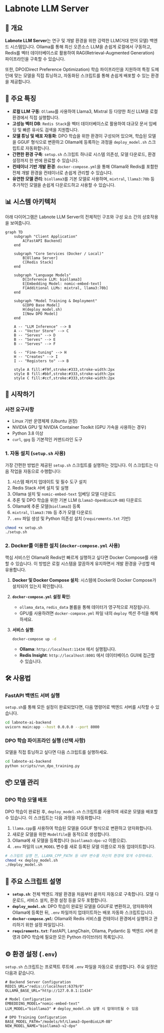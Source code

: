 # Labnote LLM Server

## 📝 개요

**Labnote LLM Server**는 연구 및 개발 환경을 위한 강력한 LLM(거대 언어 모델) 백엔드 시스템입니다. Ollama를 통해 최신 오픈소스 LLM을 손쉽게 로컬에서 구동하고, Redis를 벡터 데이터베이스로 활용하여 RAG(Retrieval-Augmented Generation) 파이프라인을 구축할 수 있습니다.

또한, DPO(Direct Preference Optimization) 학습 파이프라인을 지원하여 특정 도메인에 맞는 모델을 직접 튜닝하고, 자동화된 스크립트를 통해 손쉽게 배포할 수 있는 환경을 제공합니다.

## 🚀 주요 특징

  * **로컬 LLM 구동**: `Ollama`를 사용하여 Llama3, Mixtral 등 다양한 최신 LLM을 로컬 환경에서 직접 실행합니다.
  * **고성능 벡터 DB**: `Redis Stack`을 벡터 데이터베이스로 활용하여 대규모 문서 임베딩 및 빠른 유사도 검색을 지원합니다.
  * **모델 튜닝 및 배포 자동화**: DPO 학습을 위한 환경이 구성되어 있으며, 학습된 모델을 GGUF 형식으로 변환하고 Ollama에 등록하는 과정을 `deploy_model.sh` 스크립트로 자동화합니다.
  * **간편한 환경 구축**: `setup.sh` 스크립트 하나로 시스템 의존성, 모델 다운로드, 환경 설정까지 한 번에 완료할 수 있습니다.
  * **컨테이너 기반 개발 환경**: `docker-compose.yml`을 통해 Ollama와 Redis를 포함한 전체 개발 환경을 컨테이너로 손쉽게 관리할 수 있습니다.
  * **유연한 모델 관리**: `biollama3`를 기본 모델로 사용하며, `mixtral`, `llama3:70b` 등 추가적인 모델을 손쉽게 다운로드하고 사용할 수 있습니다.

## 📊 시스템 아키텍처

아래 다이어그램은 Labnote LLM Server의 전체적인 구조와 구성 요소 간의 상호작용을 보여줍니다.

```mermaid
graph TD
    subgraph "Client Application"
        A[FastAPI Backend]
    end

    subgraph "Core Services (Docker / Local)"
        B[Ollama Server]
        C[Redis Stack]
    end

    subgraph "Language Models"
        D[Inference LLM: biollama3]
        E[Embedding Model: nomic-embed-text]
        F[Additional LLMs: mixtral, llama3:70b]
    end

    subgraph "Model Training & Deployment"
        G[DPO Base Model]
        H(deploy_model.sh)
        I[New DPO Model]
    end

    A -- "LLM Inference" --> B
    A -- "Vector Store" --> C
    B -- "Serves" --> D
    B -- "Serves" --> E
    B -- "Serves" --> F

    G -- "Fine-tuning" --> H
    H -- "Creates" --> I
    I -- "Registers to" --> B

    style A fill:#f9f,stroke:#333,stroke-width:2px
    style B fill:#bbf,stroke:#333,stroke-width:2px
    style C fill:#ccf,stroke:#333,stroke-width:2px
```

## 🏁 시작하기

### 사전 요구사항

  * Linux 기반 운영체제 (Ubuntu 권장)
  * NVIDIA GPU 및 NVIDIA Container Toolkit (GPU 가속을 사용하는 경우)
  * Python 3.8 이상
  * `curl`, `gpg` 등 기본적인 커맨드라인 도구

### 1\. 자동 설치 (`setup.sh` 사용)

가장 간편한 방법은 제공된 `setup.sh` 스크립트를 실행하는 것입니다. 이 스크립트는 다음 작업을 자동으로 수행합니다:

1.  시스템 패키지 업데이트 및 필수 도구 설치
2.  Redis Stack 서버 설치 및 실행
3.  Ollama 설치 및 `nomic-embed-text` 임베딩 모델 다운로드
4.  추론 및 DPO 학습을 위한 기본 LLM (`Llama3-OpenBioLLM-8B`) 다운로드
5.  Ollama에 추론 모델(`biollama3`) 등록
6.  `mixtral`, `llama3:70b` 등 추가 모델 다운로드
7.  `.env` 파일 생성 및 Python 의존성 설치 (`requirements.txt` 기반)

<!-- end list -->

```bash
chmod +x setup.sh
./setup.sh
```

### 2\. Docker를 이용한 설치 (`docker-compose.yml` 사용)

핵심 서비스인 Ollama와 Redis만 빠르게 실행하고 싶다면 Docker Compose를 사용할 수 있습니다. 이 방법은 로컬 시스템을 깔끔하게 유지하면서 개발 환경을 구성할 때 유용합니다.

1.  **Docker 및 Docker Compose 설치**: 시스템에 Docker와 Docker Compose가 설치되어 있는지 확인합니다.

2.  **`docker-compose.yml` 설정 확인**:

      * `ollama_data`, `redis_data` 볼륨을 통해 데이터가 영구적으로 저장됩니다.
      * GPU를 사용하려면 `docker-compose.yml` 파일 내의 `deploy` 섹션 주석을 해제하세요.

3.  **서비스 실행**:

    ```bash
    docker-compose up -d
    ```

      * **Ollama**: `http://localhost:11434` 에서 실행됩니다.
      * **Redis Insight**: `http://localhost:8001` 에서 데이터베이스 GUI에 접근할 수 있습니다.

## 🛠️ 사용법

### FastAPI 백엔드 서버 실행

`setup.sh`를 통해 모든 설정이 완료되었다면, 다음 명령어로 백엔드 서버를 시작할 수 있습니다.

```bash
cd labnote-ai-backend
uvicorn main:app --host 0.0.0.0 --port 8000
```

### DPO 학습 파이프라인 실행 (선택 사항)

모델을 직접 튜닝하고 싶다면 다음 스크립트를 실행하세요.

```bash
cd labnote-ai-backend
python scripts/run_dpo_training.py
```

## 📦 모델 관리

### DPO 학습 모델 배포

DPO 학습이 완료된 후, `deploy_model.sh` 스크립트를 사용하여 새로운 모델을 배포할 수 있습니다. 이 스크립트는 다음 과정을 자동화합니다:

1.  `llama.cpp`를 사용하여 학습된 모델을 GGUF 형식으로 변환하고 양자화합니다.
2.  새로운 모델을 위한 `Modelfile`을 동적으로 생성합니다.
3.  Ollama에 새 모델을 등록합니다 (`biollama3:dpo-v2` 이름으로).
4.  `.env` 파일의 `LLM_MODEL` 변수를 새로 등록된 모델 이름으로 자동 업데이트합니다.

<!-- end list -->

```bash
# 스크립트 실행 전, LLAMA_CPP_PATH 등 내부 변수를 자신의 환경에 맞게 수정하세요.
chmod +x deploy_model.sh
./deploy_model.sh
```

## 📜 주요 스크립트 설명

  * **`setup.sh`**: 전체 백엔드 개발 환경을 처음부터 끝까지 자동으로 구축합니다. 모델 다운로드, 서비스 설치, 환경 설정 등을 모두 포함합니다.
  * **`deploy_model.sh`**: DPO 학습이 완료된 모델을 GGUF로 변환하고, 양자화하여 Ollama에 등록한 뒤, `.env` 파일까지 업데이트하는 배포 자동화 스크립트입니다.
  * **`docker-compose.yml`**: Ollama와 Redis 서비스를 컨테이너 환경에서 실행하고 관리하기 위한 설정 파일입니다.
  * **`requirements.txt`**: FastAPI, LangChain, Ollama, Pydantic 등 백엔드 서버 운영과 DPO 학습에 필요한 모든 Python 라이브러리 목록입니다.

## ⚙️ 환경 설정 (`.env`)

`setup.sh` 스크립트는 프로젝트 루트에 `.env` 파일을 자동으로 생성합니다. 주요 설정은 다음과 같습니다.

```dotenv
# Backend Server Configuration
REDIS_URL="redis://localhost:6379/0"
OLLAMA_BASE_URL="http://127.0.0.1:11434"

# Model Configuration
EMBEDDING_MODEL="nomic-embed-text"
LLM_MODEL="biollama3" # deploy_model.sh 실행 시 업데이트될 수 있음

# DPO Training Configuration
BASE_MODEL_PATH="/models/hf/Llama3-OpenBioLLM-8B"
NEW_MODEL_NAME="biollama3-v2-dpo"
```